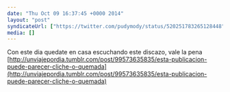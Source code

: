 ```yaml
---
date: "Thu Oct 09 16:37:45 +0000 2014"
layout: "post"
syndicateUrl: ["https://twitter.com/pudymody/status/520251783265128448"]
media: []
---
```

Con este dia quedate en casa escuchando este discazo, vale la pena
[http://unviajepordia.tumblr.com/post/99573635835/esta-publicacion-puede-parecer-cliche-o-quemada](http://unviajepordia.tumblr.com/post/99573635835/esta-publicacion-puede-parecer-cliche-o-quemada)